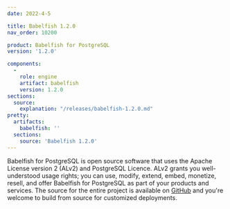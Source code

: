 ```yaml
---
date: 2022-4-5

title: Babelfish 1.2.0
nav_order: 10200

product: Babelfish for PostgreSQL
version: '1.2.0'

components:
  -
    role: engine
    artifact: babelfish
    version: 1.2.0
sections:
  source:
    explanation: "/releases/babelfish-1.2.0.md"
pretty:
  artifacts:
    babelfish: ''
  sections:
    source: 'Babelfish 1.2.0'
---
```


Babelfish for PostgreSQL is open source software that uses the Apache License version 2 (ALv2) and PostgreSQL Licence. ALv2 grants you well-understood usage rights; you can use, modify, extend, embed, monetize, resell, and offer Babelfish for PostgreSQL as part of your products and services. The source for the entire project is available on [GitHub](https://github.com/babelfish-for-postgresql) and you're welcome to build from source for customized deployments. 
